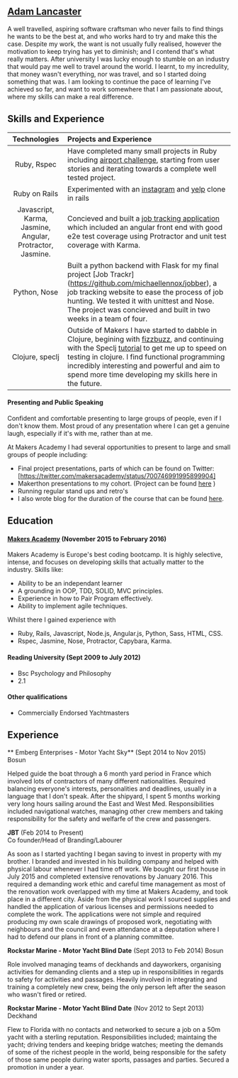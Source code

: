 ## [Adam Lancaster](https://www.linkedin.com/in/adam-lancaster-9845a23a?trk=nav_responsive_tab_profile_pic)

  A well travelled, aspiring software craftsman who never fails to find things he wants to be the best at, and who works hard to try and make this the case. Despite my work, the want is not usually fully realised, however the motivation to keep trying has yet to diminish; and I contend that's what really matters. After university I was lucky enough to stumble on an industry that would pay me well to travel around the world. I learnt, to my incredulity, that money wasn't everything, nor was travel, and so I started doing something that was. I am looking to continue the pace of learning I've achieved so far, and want to work somewhere that I am passionate about, where my skills can make a real difference.

## Skills and Experience

| Technologies                | Projects and Experience           |
|:---------------------------:|:----------------------------------|
| Ruby, Rspec                 | Have completed many small projects in Ruby including [airport challenge](https://github.com/Adzz/airport_challenge), starting from user stories and iterating towards a complete well tested project.                        |
|Ruby on Rails | Experimented with an [instagram](https://github.com/Adzz/instagram-challenge) and [yelp](https://github.com/Adzz/yelp_clone_rails) clone in rails  |
| Javascript, Karma, Jasmine, Angular, Protractor, Jasmine.  | Concieved and built a [job tracking application](https://github.com/michaellennox/jobber) which included an angular front end with good e2e test coverage using Protractor and unit test coverage with Karma.|
| Python, Nose                | Built a python backend with Flask for my final project [Job Trackr] (https://github.com/michaellennox/jobber), a job tracking website to ease the process of job hunting. We tested it with unittest and Nose. The project was concieved and built in two weeks in a team of four.|
| Clojure, speclj             | Outside of Makers I have started to dabble in Clojure, begining with [fizzbuzz](https://github.com/Adzz/fizz-buzz-clojure), and continuing with the Speclj [tutorial](https://github.com/Adzz/clojure_speclj_change_counter) to get me up to speed on testing in clojure. I find functional programming incredibly interesting and powerful and aim to spend more time developing my skills here in the future. |


#### Presenting and Public Speaking

Confident and comfortable presenting to large groups of people, even if I don't know them. Most proud of any presentation where I can get a genuine laugh, especially if it's with me, rather than at me.

At Makers Academy I had several opportunities to present to large and small groups of people including:
- Final project presentations, parts of which can be found on Twitter: [https://twitter.com/makersacademy/status/700746991995899904]
- Makerthon presentations to my cohort. (Project can be found [here](https://github.com/AlanGabbianelli/WISHD) )
- Running regular stand ups and retro's
- I also wrote blog for the duration of the course that can be found [here](https://36bcab.wordpress.com/).

## Education

#### [Makers Academy](http://www.makersacademy.com/) (November 2015 to February 2016)

Makers Academy is Europe's best coding bootcamp. It is highly selective, intense, and focuses on developing skills that actually matter to the industry. Skills like:

- Ability to be an independant learner
- A grounding in OOP, TDD, SOLID, MVC principles.
- Experience in how to Pair Program effectively. 
- Ability to implement agile techniques.

Whilst there I gained experience with
- Ruby, Rails, Javascript, Node.js, Angular.js, Python, Sass, HTML, CSS. 
- Rspec, Jasmine, Nose, Protractor, Capybara, Karma. 

#### Reading University (Sept 2009 to July 2012)

- Bsc Psychology and Philosophy
- 2.1

#### Other qualifications

- Commercially Endorsed Yachtmasters

## Experience

** Emberg Enterprises - Motor Yacht Sky** (Sept 2014 to Nov 2015)    
Bosun

Helped guide the boat through a 6 month yard period in France which involved lots of contractors of many different nationalities. Required balancing everyone's interests, personalities and deadlines, usually in a language that I don't speak. After the shipyard, I spent 5 months working very long hours sailing around the East and West Med. Responsibilities included navigational watches, managing other crew members and taking responsibility for the safety and welfarfe of the crew and passengers. 


**JBT** (Feb 2014 to Present)   
Co founder/Head of Branding/Labourer  

As soon as I started yachting I began saving to invest in property with my brother. I branded and invested in his building company and helped with physical labour whenever I had time off work. We bought our first house in July 2015 and completed extensive renovations by January 2016. This required a demanding work ethic and careful time management as most of the renovation work overlapped with my time at Makers Academy, and took place in a different city. Aside from the physical work I sourced supplies and handled the application of various licenses and permissions needed to complete the work. The applications were not simple and required producing my own scale drawings of proposed work, negotiating with neighbours and the council and even attendance at a deputation where I had to defend our plans in front of a planning committee.

**Rockstar Marine - Motor Yacht Blind Date** (Sept 2013 to Feb 2014)
Bosun

Role involved managing teams of deckhands and dayworkers, organising activities for demanding clients and a step up in responsibilities in regards to safety for activities and passages. Heavily involved in integrating and training a completely new crew, being the only person left after the season who wasn't fired or retired.

**Rockstar Marine - Motor Yacht Blind Date** (Nov 2012 to Sept 2013)   
Deckhand

Flew to Florida with no contacts and networked to secure a job on a 50m yacht with a sterling reputation. Responsibilities included; maintaing the yacht; driving tenders and keeping bridge watches; meeting the demands of some of the richest people in the world, being responsible for the safety of those same people during water sports, passages and parties. Secured a promotion in under a year.
